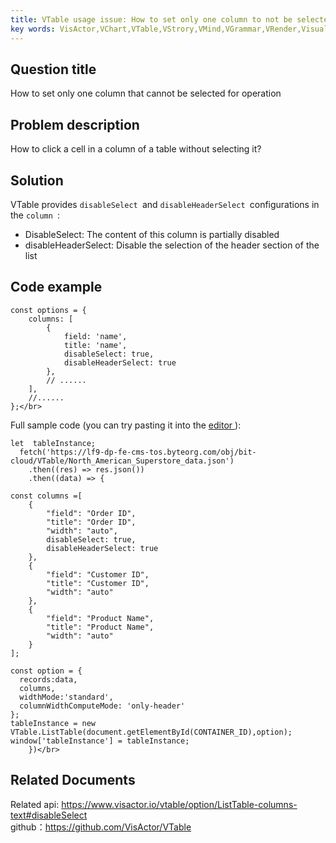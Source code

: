 ```yaml
---
title: VTable usage issue: How to set only one column to not be selected for operation</br>
key words: VisActor,VChart,VTable,VStrory,VMind,VGrammar,VRender,Visualization,Chart,Data,Table,Graph,Gis,LLM
---
```

## Question title

How to set only one column that cannot be selected for operation</br>


## Problem description

How to click a cell in a column of a table without selecting it?</br>


## Solution

VTable provides `disableSelect `and `disableHeaderSelect `configurations in the `column `:</br>
*  DisableSelect: The content of this column is partially disabled</br>
*  disableHeaderSelect: Disable the selection of the header section of the list</br>


## Code example

```
const options = {
    columns: [
        {
            field: 'name',
            title: 'name',
            disableSelect: true,
            disableHeaderSelect: true
        },
        // ......
    ],
    //......
};</br>
```


Full sample code (you can try pasting it into the [editor ](https%3A%2F%2Fwww.visactor.io%2Fvtable%2Fdemo%2Ftable-type%2Flist-table-tree)):</br>
```
let  tableInstance;
  fetch('https://lf9-dp-fe-cms-tos.byteorg.com/obj/bit-cloud/VTable/North_American_Superstore_data.json')
    .then((res) => res.json())
    .then((data) => {

const columns =[
    {
        "field": "Order ID",
        "title": "Order ID",
        "width": "auto",
        disableSelect: true,
        disableHeaderSelect: true
    },
    {
        "field": "Customer ID",
        "title": "Customer ID",
        "width": "auto"
    },
    {
        "field": "Product Name",
        "title": "Product Name",
        "width": "auto"
    }
];

const option = {
  records:data,
  columns,
  widthMode:'standard',
  columnWidthComputeMode: 'only-header'
};
tableInstance = new VTable.ListTable(document.getElementById(CONTAINER_ID),option);
window['tableInstance'] = tableInstance;
    })</br>
```
## Related Documents

Related api: https://www.visactor.io/vtable/option/ListTable-columns-text#disableSelect</br>
github：https://github.com/VisActor/VTable</br>



